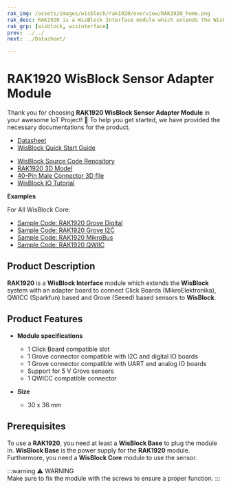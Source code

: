 ```yaml
---
rak_img: /assets/images/wisblock/rak1920/overview/RAK1920_home.png
rak_desc: RAK1920 is a WisBlock Interface module which extends the WisBlock system with an adapter board to connect Click Boards (MikroElektronika), QWICC (Sparkfun) based and Grove (Seeed) based sensors to WisBlock.
rak_grp: [wisblock, wisinterface]
prev: ../../
next: ../Datasheet/

---
```


# RAK1920 WisBlock Sensor Adapter Module 

Thank you for choosing **RAK1920 WisBlock Sensor Adapter Module** in your awesome IoT Project! 🎉 To help you get started, we have provided the necessary documentations for the product.

* [Datasheet](../Datasheet/)
* <a href="../../Quickstart/" target="_blank">WisBlock Quick Start Guide</a>
<!---* [WisBlock Quick Start Guide](../../Quickstart/)-->
* [WisBlock Source Code Repository](https://github.com/RAKWireless/WisBlock/)
* [RAK1920 3D Model](https://downloads.rakwireless.com/3D_File/WisBlock/3D_RAK1920.stp)
* [40-Pin Male Connector 3D file](https://downloads.rakwireless.com/3D_File/Accessory/WisConnector/M40S1003K6M.stp)
* [WisBlock IO Tutorial](/Knowledge-Hub/Learn/WisBlock-IO-Tutorial/)

**Examples**

For All WisBlock Core:
* [Sample Code: RAK1920 Grove Digital](https://github.com/RAKWireless/WisBlock/tree/master/examples/common/sensors/RAK1920_Grove_PIR_AS312) 
* [Sample Code: RAK1920 Grove I2C](https://github.com/RAKWireless/WisBlock/tree/master/examples/common/sensors/RAK1920_Grove_Color_TCS3472) 
* [Sample Code: RAK1920 MikroBus](https://github.com/RAKWireless/WisBlock/tree/master/examples/common/sensors/RAK1920_MikroBUS_Temperature_TMP102)
* [Sample Code: RAK1920  QWIIC](https://github.com/RAKWireless/WisBlock/tree/master/examples/common/sensors/RAK1920_QWIIC_AirQuality_SGP30)

## Product Description

**RAK1920** is a **WisBlock Interface** module which extends the **WisBlock** system with an adapter board to connect Click Boards (MikroElektronika), QWICC (Sparkfun) based and Grove (Seeed) based sensors to **WisBlock**. 


<!--
The RAK1920 module is part of the WisBlock series, specifically, it is one of the modules that belongs to the WisIO category. This module was designed to be part of a production-ready IoT solution in a modular way, and must be combined with a WisCore and a WisBase module.

The RAK1920 module is a sensor extension module, it supports several defacto-standard interfaces in the IoT market and allows customers to integrate sensors manufactured by Mikroe, SparkFun, SeeedStudio, and others. For example, the RAK1920 supports the Click Boards™ series of module provided by Mikroe, Qwiic Connect™ sensor interface designed by SparkFun, and it supports all kinds of I²C module digital I/O, UART and ADC sensors with a Grove™ interface.
-->

## Product Features

* **Module specifications**    
    * 1 Click Board compatible slot     
    * 1 Grove connector compatible with I2C and digital IO boards    
    * 1 Grove connector compatible with UART and analog IO boards     
    * Support for 5&nbsp;V Grove sensors    
    * 1 QWICC compatible connector    

* **Size**    
    * 30 x 36&nbsp;mm    

## Prerequisites

To use a **RAK1920**, you need at least a **WisBlock Base** to plug the module in. **WisBlock Base** is the power supply for the **RAK1920** module. Furthermore, you need a **WisBlock Core** module to use the sensor.  

:::warning ⚠️ WARNING    
Make sure to fix the module with the screws to ensure a proper function.
:::